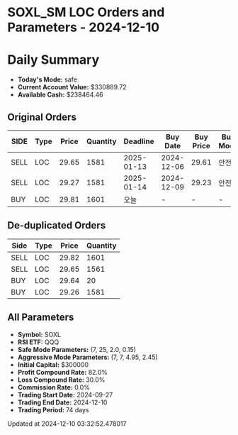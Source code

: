 # SOXL_SM LOC Orders and Parameters - 2024-12-10

# Daily Summary

- **Today's Mode:** safe
- **Current Account Value:** $330889.72
- **Available Cash:** $238464.46

## Original Orders

| SIDE | Type | Price | Quantity | Deadline | Buy Date | Buy Price | Buy Mode |
|------|------|-------|----------|----------|----------|-----------|----------|
| SELL | LOC | 29.65 | 1581 | 2025-01-13 | 2024-12-06 | 29.61 | 안전 |
| SELL | LOC | 29.27 | 1581 | 2025-01-14 | 2024-12-09 | 29.23 | 안전 |
| BUY | LOC | 29.81 | 1601 | 오늘 | - | - | - |

## De-duplicated Orders

| Side | Type | Price | Quantity |
|------|------|-------|----------|
| SELL | LOC | 29.82 | 1601 |
| SELL | LOC | 29.65 | 1561 |
| BUY | LOC | 29.64 | 20 |
| BUY | LOC | 29.26 | 1581 |

## All Parameters

- **Symbol:** SOXL
- **RSI ETF:** QQQ
- **Safe Mode Parameters:** (7, 25, 2.0, 0.15)
- **Aggressive Mode Parameters:** (7, 7, 4.95, 2.45)
- **Initial Capital:** $300000
- **Profit Compound Rate:** 82.0%
- **Loss Compound Rate:** 30.0%
- **Commission Rate:** 0.0%
- **Trading Start Date:** 2024-09-27
- **Trading End Date:** 2024-12-10
- **Trading Period:** 74 days

Updated at 2024-12-10 03:32:52.478017
